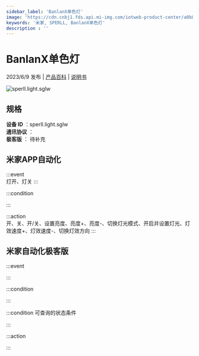 ```yaml
---
sidebar_label: 'BanlanX单色灯'
image: 'https://cdn.cnbj1.fds.api.mi-img.com/iotweb-product-center/a0b809fd995ff4a4b165c96d73853557_1681726426716.png?GalaxyAccessKeyId=AKVGLQWBOVIRQ3XLEW&Expires=9223372036854775807&Signature=hSkEwpizhfhImrsmo0lMlBZFTt8='
keywords: '米家, SPERLL, BanlanX单色灯'
description : ''
---
```

# BanlanX单色灯

2023/6/9 发布 | [产品百科](https://home.mi.com/webapp/content/baike/product/index.html?model=sperll.light.sglw/) | [说明书](https://home.mi.com/views/introduction.html?model=sperll.light.sglw&region=cn)

![sperll.light.sglw](https://cdn.cnbj1.fds.api.mi-img.com/iotweb-product-center/a0b809fd995ff4a4b165c96d73853557_1681726426716.png?GalaxyAccessKeyId=AKVGLQWBOVIRQ3XLEW&Expires=9223372036854775807&Signature=hSkEwpizhfhImrsmo0lMlBZFTt8=)

## 规格  
> 
**设备 ID** ：sperll.light.sglw  
**通讯协议** ：  
**极客版**  ： 待补充 


## 米家APP自动化  

:::event  
灯开、灯关
:::

:::condition  

:::

:::action   
开、关、开/关、设置亮度、亮度+、亮度-、切换灯光模式、开启并设置灯光、灯效速度+、灯效速度-、切换灯效方向
:::

## 米家自动化极客版  

:::event  

:::

:::condition  

:::

:::condition 可查询的状态条件  

:::

:::action  

:::

        
